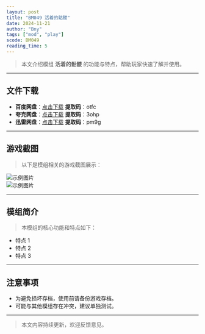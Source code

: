 ```yaml
---
layout: post
title: "BM049 活着的骷髅"
date: 2024-11-21
author: "Bny"
tags: ["mod", "play"]
scode: BM049
reading_time: 5
---
```


> 本文介绍模组 **活着的骷髅** 的功能与特点，帮助玩家快速了解并使用。

---





## 文件下载
- **百度网盘**：[点击下载](https://pan.baidu.com/s/1bL0Y2j0uJ00Azw14o0BnwA?pwd=otfc)  **提取码**：otfc  
- **夸克网盘**：[点击下载](https://pan.quark.cn/s/ac7c974150e7?pwd=3ohp)  **提取码**：3ohp  
- **迅雷网盘**：[点击下载](https://pan.xunlei.com/s/VOCCbaf1FJhfcq0_ijHSixYQA1?pwd=pm9g)  **提取码**：pm9g  

---

## 游戏截图
> 以下是模组相关的游戏截图展示：

![示例图片](https://example.com/screenshot1.jpg)  
![示例图片](https://example.com/screenshot2.jpg)

---

## 模组简介
> 本模组的核心功能和特点如下：
- 特点 1
- 特点 2
- 特点 3

---

## 注意事项
- 为避免损坏存档，使用前请备份游戏存档。
- 可能与其他模组存在冲突，建议单独测试。

---

> 本文内容持续更新，欢迎反馈意见。
